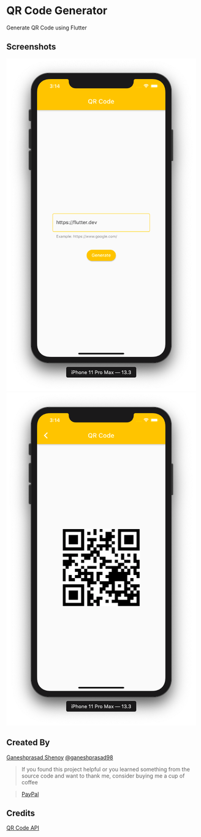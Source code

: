 # QR Code Generator

Generate QR Code using Flutter

## Screenshots

<img src="Screenshots/Homescreen.png">
<img src="Screenshots/QRCode.png">

## Created By

[Ganeshprasad Shenoy](https://github.com/shenoyganeshprasad)
[@ganeshprasad98](https://twitter.com/ganeshprasad98)

> If you found this project helpful or you learned something from the source code and want to thank me, consider buying me a cup of coffee

> [PayPal](https://www.paypal.com/paypalme2/shenoyganeshprasad)

## Credits 

[QR Code API](http://goqr.me/api/)